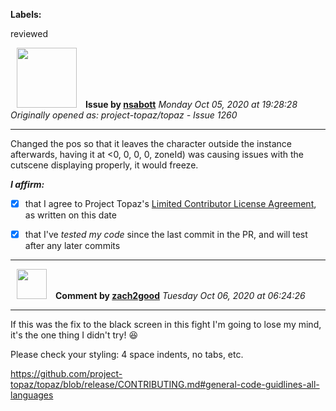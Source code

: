 **Labels:**

reviewed



<a href="https://github.com/nsabott"><img src="https://avatars0.githubusercontent.com/u/25453121?v=4" width="96" height="96" hspace="10"></img></a> **Issue by [nsabott](https://github.com/nsabott)**
_Monday Oct 05, 2020 at 19:28:28_
_Originally opened as: project-topaz/topaz - Issue 1260_

----

Changed the pos so that it leaves the character outside the instance afterwards, having it at <0, 0, 0, 0, zoneId) was causing issues with the cutscene displaying properly, it would freeze.

<!-- place 'x' mark between square [] brackets to affirm: -->
**_I affirm:_**
- [x] that I agree to Project Topaz's [Limited Contributor License Agreement](http://project-topaz.com/blob/release/CONTRIBUTOR_AGREEMENT.md), as written on this date
- [x] that I've _tested my code_ since the last commit in the PR, and will test after any later commits




----
<a href="https://github.com/zach2good"><img src="https://avatars3.githubusercontent.com/u/1389729?v=4" width="48" height="48" hspace="10"></img></a> **Comment by [zach2good](https://github.com/zach2good)**
_Tuesday Oct 06, 2020 at 06:24:26_

----

If this was the fix to the black screen in this fight I'm going to lose my mind, it's the one thing I didn't try! 😆 

Please check your styling: 4 space indents, no tabs, etc.
https://github.com/project-topaz/topaz/blob/release/CONTRIBUTING.md#general-code-guidlines-all-languages
